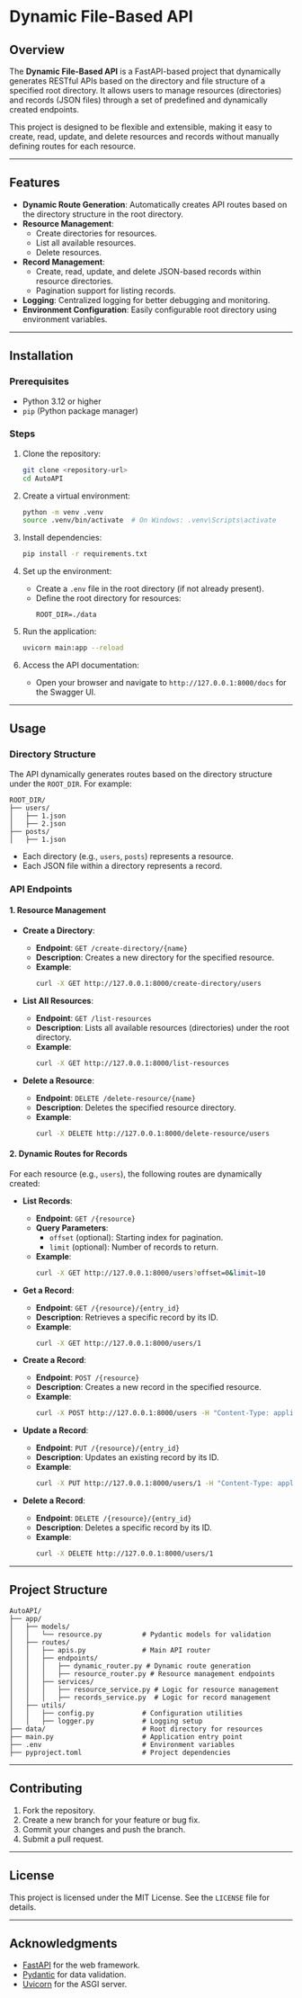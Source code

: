 # Dynamic File-Based API

## Overview

The **Dynamic File-Based API** is a FastAPI-based project that dynamically generates RESTful APIs based on the directory and file structure of a specified root directory. It allows users to manage resources (directories) and records (JSON files) through a set of predefined and dynamically created endpoints.

This project is designed to be flexible and extensible, making it easy to create, read, update, and delete resources and records without manually defining routes for each resource.

---

## Features

- **Dynamic Route Generation**: Automatically creates API routes based on the directory structure in the root directory.
- **Resource Management**:
  - Create directories for resources.
  - List all available resources.
  - Delete resources.
- **Record Management**:
  - Create, read, update, and delete JSON-based records within resource directories.
  - Pagination support for listing records.
- **Logging**: Centralized logging for better debugging and monitoring.
- **Environment Configuration**: Easily configurable root directory using environment variables.

---

## Installation

### Prerequisites

- Python 3.12 or higher
- `pip` (Python package manager)

### Steps

1. Clone the repository:
   ```bash
   git clone <repository-url>
   cd AutoAPI
   ```

2. Create a virtual environment:
   ```bash
   python -m venv .venv
   source .venv/bin/activate  # On Windows: .venv\Scripts\activate
   ```

3. Install dependencies:
   ```bash
   pip install -r requirements.txt
   ```

4. Set up the environment:
   - Create a `.env` file in the root directory (if not already present).
   - Define the root directory for resources:
     ```
     ROOT_DIR=./data
     ```

5. Run the application:
   ```bash
   uvicorn main:app --reload
   ```

6. Access the API documentation:
   - Open your browser and navigate to `http://127.0.0.1:8000/docs` for the Swagger UI.

---

## Usage

### Directory Structure

The API dynamically generates routes based on the directory structure under the `ROOT_DIR`. For example:

```
ROOT_DIR/
├── users/
│   ├── 1.json
│   ├── 2.json
├── posts/
│   ├── 1.json
```

- Each directory (e.g., `users`, `posts`) represents a resource.
- Each JSON file within a directory represents a record.

### API Endpoints

#### 1. **Resource Management**

- **Create a Directory**:
  - **Endpoint**: `GET /create-directory/{name}`
  - **Description**: Creates a new directory for the specified resource.
  - **Example**:
    ```bash
    curl -X GET http://127.0.0.1:8000/create-directory/users
    ```

- **List All Resources**:
  - **Endpoint**: `GET /list-resources`
  - **Description**: Lists all available resources (directories) under the root directory.
  - **Example**:
    ```bash
    curl -X GET http://127.0.0.1:8000/list-resources
    ```

- **Delete a Resource**:
  - **Endpoint**: `DELETE /delete-resource/{name}`
  - **Description**: Deletes the specified resource directory.
  - **Example**:
    ```bash
    curl -X DELETE http://127.0.0.1:8000/delete-resource/users
    ```

#### 2. **Dynamic Routes for Records**

For each resource (e.g., `users`), the following routes are dynamically created:

- **List Records**:
  - **Endpoint**: `GET /{resource}`
  - **Query Parameters**:
    - `offset` (optional): Starting index for pagination.
    - `limit` (optional): Number of records to return.
  - **Example**:
    ```bash
    curl -X GET http://127.0.0.1:8000/users?offset=0&limit=10
    ```

- **Get a Record**:
  - **Endpoint**: `GET /{resource}/{entry_id}`
  - **Description**: Retrieves a specific record by its ID.
  - **Example**:
    ```bash
    curl -X GET http://127.0.0.1:8000/users/1
    ```

- **Create a Record**:
  - **Endpoint**: `POST /{resource}`
  - **Description**: Creates a new record in the specified resource.
  - **Example**:
    ```bash
    curl -X POST http://127.0.0.1:8000/users -H "Content-Type: application/json" -d '{"name": "John Doe"}'
    ```

- **Update a Record**:
  - **Endpoint**: `PUT /{resource}/{entry_id}`
  - **Description**: Updates an existing record by its ID.
  - **Example**:
    ```bash
    curl -X PUT http://127.0.0.1:8000/users/1 -H "Content-Type: application/json" -d '{"name": "Jane Doe"}'
    ```

- **Delete a Record**:
  - **Endpoint**: `DELETE /{resource}/{entry_id}`
  - **Description**: Deletes a specific record by its ID.
  - **Example**:
    ```bash
    curl -X DELETE http://127.0.0.1:8000/users/1
    ```

---

## Project Structure

```
AutoAPI/
├── app/
│   ├── models/
│   │   └── resource.py          # Pydantic models for validation
│   ├── routes/
│   │   ├── apis.py              # Main API router
│   │   ├── endpoints/
│   │   │   ├── dynamic_router.py # Dynamic route generation
│   │   │   ├── resource_router.py # Resource management endpoints
│   │   ├── services/
│   │   │   ├── resource_service.py # Logic for resource management
│   │   │   ├── records_service.py  # Logic for record management
│   ├── utils/
│   │   ├── config.py            # Configuration utilities
│   │   ├── logger.py            # Logging setup
├── data/                        # Root directory for resources
├── main.py                      # Application entry point
├── .env                         # Environment variables
├── pyproject.toml               # Project dependencies
```

---

## Contributing

1. Fork the repository.
2. Create a new branch for your feature or bug fix.
3. Commit your changes and push the branch.
4. Submit a pull request.

---

## License

This project is licensed under the MIT License. See the `LICENSE` file for details.

---

## Acknowledgments

- [FastAPI](https://fastapi.tiangolo.com/) for the web framework.
- [Pydantic](https://pydantic-docs.helpmanual.io/) for data validation.
- [Uvicorn](https://www.uvicorn.org/) for the ASGI server.
